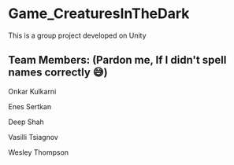 # Game_CreaturesInTheDark
This is a group project developed on Unity

## Team Members: (Pardon me, If I didn't spell names correctly 😅)

Onkar Kulkarni

Enes Sertkan

Deep Shah

Vasilli Tsiagnov 

Wesley Thompson
